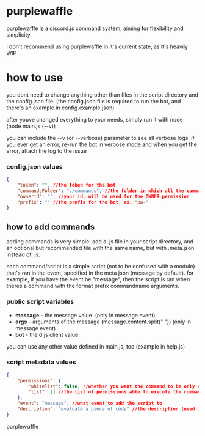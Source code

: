 # purplewaffle

purplewaffle is a discord.js command system, aiming for flexibility and simplicity

i don't recommend using purplewaffle in it's current state, as it's heavily WIP

# how to use

you dont need to change anything other than files in the script directory and the config.json file. (the config.json file is required to run the bot, and there's an example in config.example.json)

after youve changed everything to your needs, simply run it with node (node main.js (--v))

you can include the --v (or --verbose) parameter to see all verbose logs. if you ever get an error, re-run the bot in verbose mode and when you get the error, attach the log to the issue

### config.json values

```json
{
    "token": "", //the token for the bot
    "commandsFolder": "./commands", //the folder in which all the commands/scripts are stored in
    "ownerid": "", //your id, will be used for the OWNER permission
    "prefix": "" //the prefix for the bot, ex. "pw-"
}
```

## how to add commands

adding commands is very simple: add a .js file in your script directory, and an optional but recommended file with the same name, but with .meta.json instead of .js.

each command/script is a simple script (not to be confused with a module) that's ran in the event, specified in the meta json (message by default). for example, if you have the event be "message", then the script is ran when theres a command with the format prefix commandname arguments.

### public script variables

- **message** - the message value. (only in message event)
- **args** - arguments of the message (message.content.split(" ")) (only in message event)
- **bot** - the d.js client value

you can use any other value defined in main.js, too (example in help.js)

### script metadata values

```json
{
    "permissions": {
        "whitelist": false, //whether you want the command to be only executable by permissions in the list below
        "list": [] //the list of permissions able to execute the command (d.js permissions and OWNER for owner-only)
    },
    "event": "message", //what event to add the script to
    "description": "evaluate a piece of code" //the description (used in help.js)
}
```

purplew*α*ffle
